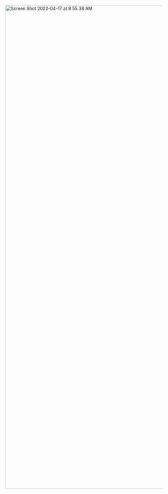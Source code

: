 


<img width="1549" alt="Screen Shot 2022-04-17 at 8 55 38 AM" src="https://user-images.githubusercontent.com/90983110/163707697-0f81b0a2-750d-41f7-b56e-e3b335fbbebd.png">
